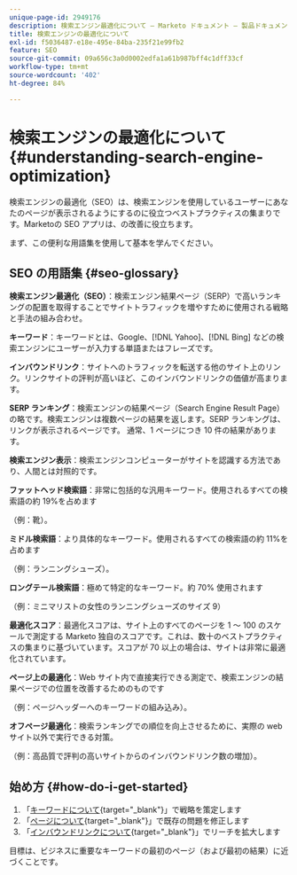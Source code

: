 ```yaml
---
unique-page-id: 2949176
description: 検索エンジン最適化について — Marketo ドキュメント — 製品ドキュメント
title: 検索エンジンの最適化について
exl-id: f5036487-e18e-495e-84ba-235f21e99fb2
feature: SEO
source-git-commit: 09a656c3a0d0002edfa1a61b987bff4c1dff33cf
workflow-type: tm+mt
source-wordcount: '402'
ht-degree: 84%

---
```


# 検索エンジンの最適化について {#understanding-search-engine-optimization}

検索エンジンの最適化（SEO）は、検索エンジンを使用しているユーザーにあなたのページが表示されるようにするのに役立つベストプラクティスの集まりです。Marketoの SEO アプリは、の改善に役立ちます。

まず、この便利な用語集を使用して基本を学んでください。

## SEO の用語集 {#seo-glossary}

**検索エンジン最適化（SEO）**：検索エンジン結果ページ（SERP）で高いランキングの配置を取得することでサイトトラフィックを増やすために使用される戦略と手法の組み合わせ。

**キーワード**：キーワードとは、Google、[!DNL Yahoo]、[!DNL Bing] などの検索エンジンにユーザーが入力する単語またはフレーズです。

**インバウンドリンク**：サイトへのトラフィックを転送する他のサイト上のリンク。リンクサイトの評判が高いほど、このインバウンドリンクの価値が高まります。

**SERP ランキング**：検索エンジンの結果ページ（Search Engine Result Page）の略です。検索エンジンは複数ページの結果を返します。SERP ランキングは、リンクが表示されるページです。 通常、1 ページにつき 10 件の結果があります。

**検索エンジン表示**：検索エンジンコンピューターがサイトを認識する方法であり、人間とは対照的です。

**ファットヘッド検索語**：非常に包括的な汎用キーワード。使用されるすべての検索語の約 19%を占めます

（例：靴）。

**ミドル検索語**：より具体的なキーワード。使用されるすべての検索語の約 11%を占めます

（例：ランニングシューズ）。

**ロングテール検索語**：極めて特定的なキーワード。約 70% 使用されます

（例：ミニマリストの女性のランニングシューズのサイズ 9）

**最適化スコア**：最適化スコアは、サイト上のすべてのページを 1 ～ 100 のスケールで測定する Marketo 独自のスコアです。これは、数十のベストプラクティスの集まりに基づいています。スコアが 70 以上の場合は、サイトは非常に最適化されています。

**ページ上の最適化**：Web サイト内で直接実行できる測定で、検索エンジンの結果ページでの位置を改善するためのものです

（例：ページヘッダーへのキーワードの組み込み）。

**オフページ最適化**：検索ランキングでの順位を向上させるために、実際の web サイト以外で実行できる対策。

（例：高品質で評判の高いサイトからのインバウンドリンク数の増加）。

## 始め方 {#how-do-i-get-started}

1. 「[キーワードについて](/help/marketo/product-docs/additional-apps/seo/keywords/seo-understanding-keywords.md){target="_blank"}」で戦略を策定します
1. 「[ページについて](/help/marketo/product-docs/additional-apps/seo/pages/seo-understanding-pages.md){target="_blank"}」で既存の問題を修正します
1. 「[インバウンドリンクについて](/help/marketo/product-docs/additional-apps/seo/inbound-links/seo-understanding-inbound-links.md){target="_blank"}」でリーチを拡大します

目標は、ビジネスに重要なキーワードの最初のページ（および最初の結果）に近づくことです。
